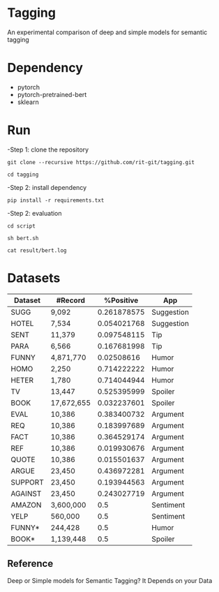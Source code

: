 # Tagging
An experimental comparison of deep and simple models for semantic tagging

# Dependency
- pytorch
- pytorch-pretrained-bert
- sklearn

# Run
-Step 1: clone the repository

    git clone --recursive https://github.com/rit-git/tagging.git

    cd tagging

-Step 2: install dependency

    pip install -r requirements.txt

-Step 2: evaluation

    cd script
    
    sh bert.sh

    cat result/bert.log

# Datasets

| Dataset | #Record    | %Positive   | App        |
|---------|------------|-------------|------------|
| SUGG    | 9,092      | 0.261878575 | Suggestion |
| HOTEL   | 7,534      | 0.054021768 | Suggestion |
| SENT    | 11,379     | 0.097548115 | Tip        |
| PARA    | 6,566      | 0.167681998 | Tip        |
| FUNNY   | 4,871,770  | 0.02508616  | Humor      |
| HOMO    | 2,250      | 0.714222222 | Humor      |
| HETER   | 1,780      | 0.714044944 | Humor      |
| TV      | 13,447     | 0.525395999 | Spoiler    |
| BOOK    | 17,672,655 | 0.032237601 | Spoiler    |
| EVAL    | 10,386     | 0.383400732 | Argument   |
| REQ     | 10,386     | 0.183997689 | Argument   |
| FACT    | 10,386     | 0.364529174 | Argument   |
| REF     | 10,386     | 0.019930676 | Argument   |
| QUOTE   | 10,386     | 0.015501637 | Argument   |
| ARGUE   | 23,450     | 0.436972281 | Argument   |
| SUPPORT | 23,450     | 0.193944563 | Argument   |
| AGAINST | 23,450     | 0.243027719 | Argument   |
| AMAZON  | 3,600,000  | 0.5         | Sentiment  |
| YELP    | 560,000    | 0.5         | Sentiment  |
| FUNNY\* | 244,428    | 0.5         | Humor      |
| BOOK\*  | 1,139,448  | 0.5         | Spoiler    |

## Reference 
Deep or Simple models for Semantic Tagging? It Depends on your Data
